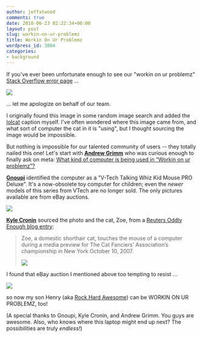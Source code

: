 ```yaml
---
author: jeffatwood
comments: true
date: 2010-06-23 02:22:34+00:00
layout: post
slug: workin-on-ur-problemz
title: Workin On Ur Problemz
wordpress_id: 3804
categories:
- background
---
```



If you've ever been unfortunate enough to see our "workin on ur problemz" [Stack Overflow error page](http://stackoverflow.com/error) ...



![](http://blog.stackoverflow.com/wp-content/uploads/error-lolcat-problemz.jpg)



... let me apologize on behalf of our team.



I originally found this image in some random image search and added the [lolcat](http://en.wikipedia.org/wiki/Lolcat) caption myself. I've often wondered where this image came from, and what sort of computer the cat in it is "using", but I thought sourcing the image would be impossible.



But nothing is impossible for our talented community of users -- they totally nailed this one! Let's start with **[Andrew Grimm](http://stackoverflow.com/users/38765/andrew-grimm)** who was curious enough to finally ask on meta: [What kind of computer is being used in “Workin on ur problemz”?](http://meta.stackoverflow.com/questions/37597/what-kind-of-computer-is-being-used-in-workin-on-ur-problemz)



**[Gnoupi](http://superuser.com/users/3110/gnoupi)** identified the computer as a "V-Tech Talking Whiz Kid Mouse PRO Deluxe". It's a now-obsolete toy computer for children; even the _newer_ models of this series from VTech are no longer sold. The only pictures available are from eBay auctions.



![](http://blog.stackoverflow.com/wp-content/uploads/v-tech-talking-whiz-kid-mouse-pro-deluxe.jpg)



**[Kyle Cronin](http://stackoverflow.com/users/658/kyle-cronin)** sourced the photo and the cat, Zoe, from a [Reuters Oddly Enough blog entry](http://blogs.reuters.com/oddly-enough/2007/10/11/just-too-obvious-cat-and-mouse/):





<blockquote>
Zoe, a domestic shorthair cat, touches the mouse of a computer during a media preview for The Cat Fanciers’ Association’s championship in New York October 10, 2007.

> 
> 
![](http://blog.stackoverflow.com/wp-content/uploads/cat-zoe.jpg)
</blockquote>





I found that eBay auction I mentioned above too tempting to resist ... 



![](http://blog.stackoverflow.com/wp-content/uploads/rock-hard-awesome-workin-on-ur-problemz.jpg)



so now my son Henry (aka [Rock Hard Awesome](http://twitter.com/rockhardawesome)) can be WORKIN ON UR PROBLEMZ, too!



(A special thanks to Gnoupi, Kyle Cronin, and Andrew Grimm. You guys are awesome. Also, who knows where this laptop might end up next? The possibilities are truly _endless!_)

